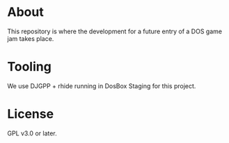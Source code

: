 # About

This repository is where the development for a future entry of a DOS game jam takes place.

# Tooling

We use DJGPP + rhide running in DosBox Staging for this project.

# License

GPL v3.0 or later.
